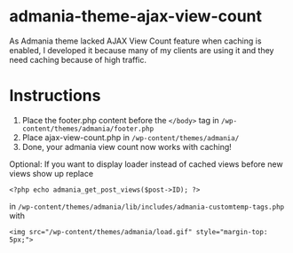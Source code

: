 # admania-theme-ajax-view-count
As Admania theme lacked AJAX View Count feature when caching is enabled, I developed it because many of my clients are using it and they need caching because of high traffic.

# Instructions

1. Place the footer.php content before the ```</body>``` tag in ```/wp-content/themes/admania/footer.php```
2. Place ajax-view-count.php in ```/wp-content/themes/admania/```
3. Done, your admania view count now works with caching!

Optional: If you want to display loader instead of cached views before new views show up replace

```
<?php echo admania_get_post_views($post->ID); ?>
```

in ```/wp-content/themes/admania/lib/includes/admania-customtemp-tags.php```
with 

```
<img src="/wp-content/themes/admania/load.gif" style="margin-top: 5px;">
```


